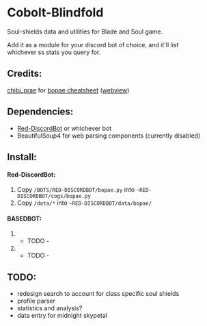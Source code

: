 # Cobolt-Blindfold
Soul-shields data and utilities for Blade and Soul game.  

Add it as a module for your discord bot of choice, and it'll list  
whichever ss stats you query for.


## Credits:
[chibi_prae](https://twitter.com/chibi_prae) for [bopae cheatsheet](https://docs.google.com/spreadsheets/d/1JOQK34BUTR_55XwnbJOk388gjokrtLZFdhi3vIwXjZc)
([webview](https://docs.google.com/spreadsheets/d/1JOQK34BUTR_55XwnbJOk388gjokrtLZFdhi3vIwXjZc/htmlview?sle=true#))


## Dependencies:  
* [Red-DiscordBot](https://github.com/Twentysix26/Red-DiscordBot) or whichever bot
* BeautifulSoup4 for web parsing components (currently disabled)


## Install:  
#### Red-DiscordBot:  
1. Copy `/BOTS/RED-DISCORDBOT/bopae.py` into `~RED-DISCORDBOT/cogs/bopae.py`  
2. Copy `/data/*` into `~RED-DISCORDBOT/data/bopae/`  

#### BASEDBOT:  
1. - TODO -
2. - TODO -

## TODO:  
- redesign search to account for class specific soul shields
- profile parser
- statistics and analysis?
- data entry for midnight skypetal
